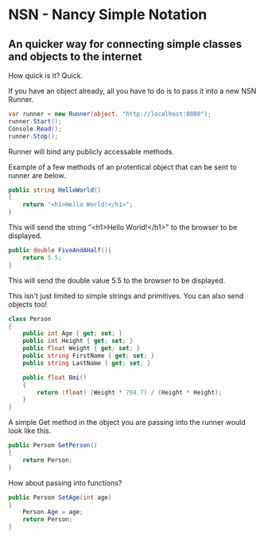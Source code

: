 # NSN - Nancy Simple Notation
## An quicker way for connecting simple classes and objects to the internet

How quick is it? Quick.

If you have an object already, all you have to do is to pass it into a new NSN Runner.

```C#
var runner = new Runner(object, "http://localhost:8080");
runner.Start();
Console.Read();
runner.Stop();
```
Runner will bind any publicly accessable methods.

Example of a few methods of an protentical object that can be sent to runner are below.

```C#
public string HelloWorld()
{
    return "<h1>Hello World!</h1>";
}
```

This will send the string "\<h1\>Hello World!\</h1\>" to the browser to be displayed.
```C#
public double FiveAndAHalf(){
    return 5.5;
}
```
This will send the double value 5.5 to the browser to be displayed.

This isn't just limited to simple strings and primitives. You can also send objects too!

```C#
class Person
{
    public int Age { get; set; }
    public int Height { get; set; }
    public float Weight { get; set; }
    public string FirstName { get; set; }
    public string LastName { get; set; }

    public float Bmi()
    {
        return (float) (Weight * 704.7) / (Height * Height);
    }
}
```

A simple Get method in the object you are passing into the runner would look like this.
```C#
public Person GetPerson()
{
    return Person;
}
```
How about passing into functions?
```C#
public Person SetAge(int age)
{
    Person.Age = age;
    return Person;
}
```
